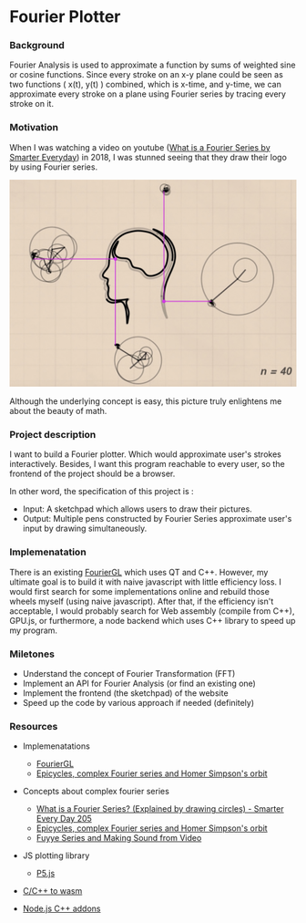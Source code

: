 # Fourier Plotter

### Background

Fourier Analysis is used to approximate a function by sums of weighted sine or cosine functions.
Since every stroke on an x-y plane could be seen as two functions ( x(t), y(t) ) combined, which is x-time, and y-time, we can approximate every stroke on a plane using Fourier series by tracing every stroke on it.

### Motivation

When I was watching a video on youtube ([What is a Fourier Series by Smarter Everyday](https://www.youtube.com/watch?v=ds0cmAV-Yek)) in 2018, I was stunned seeing that they draw their logo by using Fourier series.

![2d plot by fourier series](./imgs/smarter-everyday-plot-logo.png)

Although the underlying concept is easy, this picture truly enlightens me about the beauty of math.

### Project description

I want to build a Fourier plotter. Which would approximate user's strokes interactively.
Besides, I want this program reachable to every user, so the frontend of the project should be a browser.

In other word, the specification of this project is :

+ Input:
    A sketchpad which allows users to draw their pictures.
+ Output:
    Multiple pens constructed by Fourier Series approximate user's input by drawing simultaneously.

### Implemenatation

There is an existing [FourierGL](https://github.com/bonafid3/FourierGL) which uses QT and C++.
However, my ultimate goal is to build it with naive javascript with little efficiency loss.
I would first search for some implementations online and rebuild those wheels myself (using naive javascript). After that, if the efficiency isn't acceptable, I would probably search for Web assembly (compile from C++), GPU.js, or furthermore, a node backend which uses C++ library to speed up my program.

### Miletones

+ Understand the concept of Fourier Transformation (FFT)
+ Implement an API for Fourier Analysis (or find an existing one)
+ Implement the frontend (the sketchpad) of the website
+ Speed up the code by various approach if needed (definitely)

### Resources

+ Implemenatations
  + [FourierGL](https://github.com/bonafid3/FourierGL)
  + [Epicycles, complex Fourier series and Homer Simpson's orbit](https://www.youtube.com/watch?v=qS4H6PEcCCA)
+ Concepts about complex fourier series
  + [What is a Fourier Series? (Explained by drawing circles) - Smarter Every Day 205](https://www.youtube.com/watch?v=ds0cmAV-Yek)
  + [Epicycles, complex Fourier series and Homer Simpson's orbit](https://www.youtube.com/watch?v=qS4H6PEcCCA)
  + [Fuyye Series and Making Sound from Video](http://bilimneguzellan.net/fuyye-serisi/)

+ JS plotting library
  + [P5.js](https://p5js.org/)
+ [C/C++ to wasm](https://developer.mozilla.org/en-US/docs/WebAssembly/C_to_wasm)
+ [Node.js C++ addons](https://nodejs.org/api/addons.html)